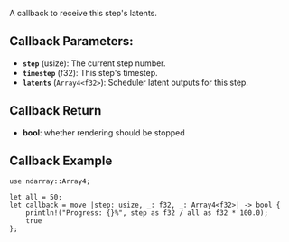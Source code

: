 A callback to receive this step's latents.

## Callback Parameters:

- **`step`** (usize): The current step number.
- **`timestep`** (f32): This step's timestep.
- **`latents`** (`Array4<f32>`): Scheduler latent outputs for this step.

## Callback Return

- **bool**: whether rendering should be stopped

## Callback Example

```no_run
use ndarray::Array4;

let all = 50;
let callback = move |step: usize, _: f32, _: Array4<f32>| -> bool {
    println!("Progress: {}%", step as f32 / all as f32 * 100.0);
    true
};
```
